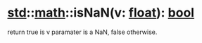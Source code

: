 # [std](/libs/std/)::[math](/libs/std/math/)::isNaN(v:&nbsp;[float](/libs/std/core/type.float.md)):&nbsp;[bool](/libs/std/core/type.bool.md)
return true is v paramater is a NaN, false otherwise.
